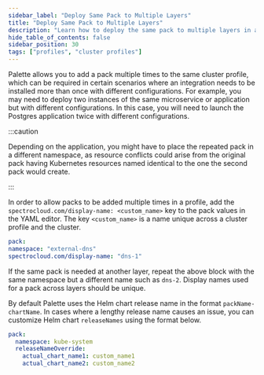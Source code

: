 ```yaml
---
sidebar_label: "Deploy Same Pack to Multiple Layers"
title: "Deploy Same Pack to Multiple Layers"
description: "Learn how to deploy the same pack to multiple layers in a Palette cluster profile."
hide_table_of_contents: false
sidebar_position: 30
tags: ["profiles", "cluster profiles"]
---
```


Palette allows you to add a pack multiple times to the same cluster profile, which can be required in certain scenarios where an integration needs to be installed more than once with different configurations. For example, you may need to deploy two instances of the same microservice or application but with different configurations. In this case, you will need to launch the Postgres application twice with different configurations.

:::caution

Depending on the application, you might have to place the repeated pack in a different namespace, as resource conflicts could arise from the original pack having Kubernetes resources named identical to the one the second pack would create.

:::

In order to allow packs to be added multiple times in a profile, add the `spectrocloud.com/display-name: <custom_name>` key to the pack values in the YAML editor. The key `<custom_name>` is a name unique across a cluster profile and the cluster.

```yaml hideClipboard
pack:
namespace: "external-dns"
spectrocloud.com/display-name: "dns-1"
```

If the same pack is needed at another layer, repeat the above block with the same namespace but a different name such as `dns-2`. Display names used for a pack across layers should be unique.

By default Palette uses the Helm chart release name in the format `packName-chartName`. In cases where a lengthy release name causes an issue, you can customize Helm chart `releaseNames` using the format below.

```yaml hideClipboard
pack:
  namespace: kube-system
  releaseNameOverride:
    actual_chart_name1: custom_name1
    actual_chart_name2: custom_name2
```
